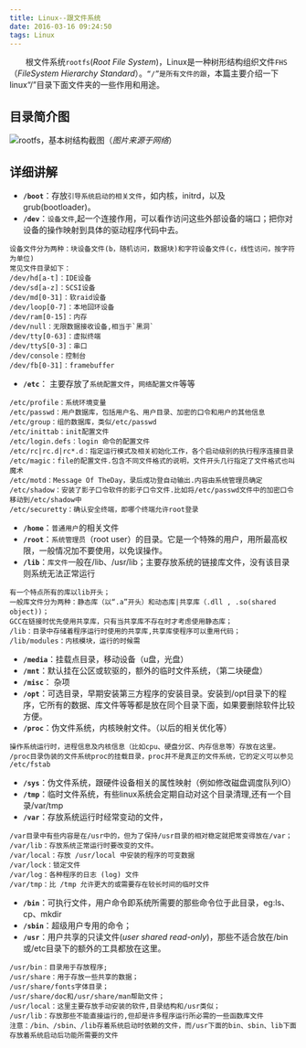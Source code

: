 ```yaml
---
title: Linux--跟文件系统
date: 2016-03-16 09:24:50
tags: Linux
---
```


　　根文件系统`rootfs`(*Root File System*)，Linux是一种树形结构组织文件`FHS`（*FileSystem Hierarchy Standard*）。`“/”是所有文件的跟`，本篇主要介绍一下linux“/”目录下面文件夹的一些作用和用途。

<!-- more -->

## 目录简介图

![rootfs，基本树结构截图](http://7xrw5k.com1.z0.glb.clouddn.com/blog%2Fimg%2Frootfs.jpg)（*图片来源于网络*）

## 详细讲解

- **`/boot`**：存放`引导系统启动的相关文件`，如内核，initrd，以及grub(bootloader)。
- **`/dev`**：`设备文件`,起一个连接作用，可以看作访问这些外部设备的端口；把你对设备的操作映射到具体的驱动程序代码中去。

```
设备文件分为两种：块设备文件(b，随机访问，数据块)和字符设备文件(c，线性访问，按字符为单位)
常见文件目录如下：
/dev/hd[a-t]：IDE设备
/dev/sd[a-z]：SCSI设备
/dev/md[0-31]：软raid设备
/dev/loop[0-7]：本地回环设备
/dev/ram[0-15]：内存
/dev/null：无限数据接收设备,相当于`黑洞`
/dev/tty[0-63]：虚拟终端
/dev/ttyS[0-3]：串口
/dev/console：控制台
/dev/fb[0-31]：framebuffer
```

- **`/etc`**： 主要存放了`系统配置文件`，`网络配置文件`等等

```
/etc/profile：系统环境变量
/etc/passwd：用户数据库，包括用户名、用户目录、加密的口令和用户的其他信息
/etc/group：组的数据库，类似/etc/passwd
/etc/inittab：init配置文件
/etc/login.defs：login 命令的配置文件
/etc/rc|rc.d|rc*.d：指定运行模式及相关初始化工作，各个启动级别的执行程序连接目录
/etc/magic：file的配置文件.包含不同文件格式的说明，文件开头几行指定了文件格式也叫魔术
/etc/motd：Message Of TheDay，录后成功登自动输出.内容由系统管理员确定
/etc/shadow：安装了影子口令软件的影子口令文件.比如将/etc/passwd文件中的加密口令移动到/etc/shadow中
/etc/securetty：确认安全终端，即哪个终端允许root登录
```

- **`/home`**：`普通用户`的相关文件
- **`/root`**：`系统管理员`（root user）的目录。它是一个特殊的用户，用所最高权限，一般情况加不要使用，以免误操作。
- **`/lib`**：`库文件`一般在/lib、/usr/lib；主要存放系统的链接库文件，没有该目录则系统无法正常运行

```
有一个特点所有的库以lib开头；
一般库文件分为两种：静态库（以“.a”开头）和动态库|共享库（.dll , .so(shared object))；
GCC在链接时优先使用共享库，只有当共享库不存在时才考虑使用静态库；
/lib：目录中存储着程序运行时使用的共享库,共享库使程序可以重用代码；
/lib/modules：内核模块，运行的时候需
```

- **`/media`**：挂载点目录，移动设备（u盘，光盘）
- **`/mnt`**：默认挂在公区或软驱的，额外的临时文件系统，（第二块硬盘）
- **`/misc`**： 杂项
- **`/opt`**：可选目录，早期安装第三方程序的安装目录。安装到/opt目录下的程序，它所有的数据、库文件等等都是放在同个目录下面，如果要删除软件比较方便。
- **`/proc`**：伪文件系统，内核映射文件。（以后的相关优化等）

```
操作系统运行时，进程信息及内核信息（比如cpu、硬盘分区、内存信息等）存放在这里。
/proc目录伪装的文件系统proc的挂载目录，proc并不是真正的文件系统，它的定义可以参见 /etc/fstab
```

- **`/sys`**：伪文件系统，跟硬件设备相关的属性映射（例如修改磁盘调度队列IO）
- **`/tmp`**：临时文件系统，有些linux系统会定期自动对这个目录清理,还有一个目录/var/tmp
- **`/var`**：存放系统运行时经常变动的文件，

``` 
/var目录中有些内容是在/usr中的，但为了保持/usr目录的相对稳定就把常变得放在/var；
/var/lib：存放系统正常运行时要改变的文件。
/var/local：存放 /usr/local 中安装的程序的可变数据
/var/lock：锁定文件
/var/log：各种程序的日志 (log) 文件
/var/tmp：比 /tmp 允许更大的或需要存在较长时间的临时文件
```

- **`/bin`**：可执行文件，用户命令即系统所需要的那些命令位于此目录，eg:ls、cp、mkdir
- **`/sbin`**：超级用户专用的命令；
- **`/usr`**：用户共享的只读文件(*user shared read-only*)，那些不适合放在/bin或/etc目录下的额外的工具都放在这里。

```
/usr/bin：目录用于存放程序;
/usr/share：用于存放一些共享的数据；
/usr/share/fonts字体目录；
/usr/share/doc和/usr/share/man帮助文件；
/usr/local：这里主要存放手动安装的软件,目录结构和/usr类似；
/usr/lib：存放那些不能直接运行的,但却是许多程序运行所必需的一些函数库文件
注意：/bin、/sbin、/lib存着系统启动时依赖的文件，而/usr下面的bin、sbin、lib下面存放着系统启动后功能所需要的文件
```

    